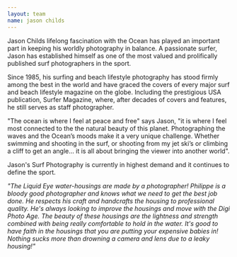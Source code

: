 ```yaml
---
layout: team
name: jason childs
---
```

Jason Childs lifelong fascination with the Ocean has played an important part in keeping his worldly photography in balance. A passionate surfer, Jason has established himself as one of the most valued and prolifically published surf photographers in the sport.

Since 1985, his surfing and beach lifestyle photography has stood firmly among the best in the world and have graced the covers of every major surf and beach lifestyle magazine on the globe. Including the prestigious USA publication, Surfer Magazine, where, after decades of covers and features, he still serves as staff photographer.

"The ocean is where I feel at peace and free" says Jason, "it is where I feel most connected to the the natural beauty of this planet. Photographing the waves and the Ocean’s moods make it a very unique challenge. Whether swimming and shooting in the surf, or shooting from my jet ski’s or climbing a cliff to get an angle… it is all about bringing the viewer into another world".

Jason's Surf Photography is currently in highest demand and it continues to define the sport.

_"The Liquid Eye water-housings are made by a photographer! Philippe is a bloody good photographer and knows what we need to get the best job done. He respects his craft and handcrafts the housing to professional quality. He's always looking to improve the housings and move with the Digi Photo Age. The beauty of these housings are the lightness and strength combined with being really comfortable to hold in the water. It's good to have faith in the housings that you are putting your expensive babies in! Nothing sucks more than drowning a camera and lens due to a leaky housing!"_
